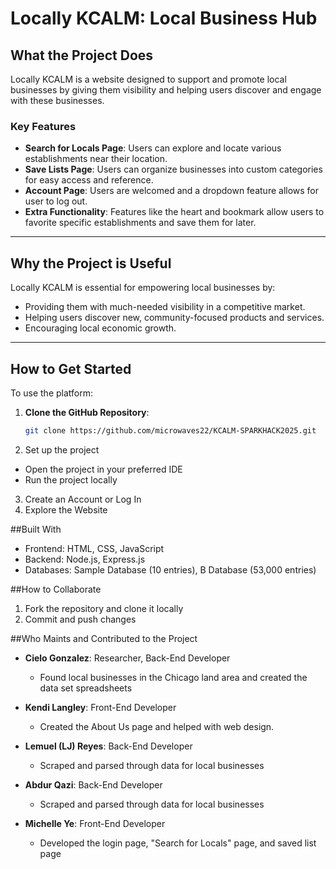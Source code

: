 # Locally KCALM: Local Business Hub

## What the Project Does
Locally KCALM is a website designed to support and promote local businesses by giving them visibility and helping users discover and engage with these businesses.

### Key Features
- **Search for Locals Page**: Users can explore and locate various establishments near their location.
- **Save Lists Page**: Users can organize businesses into custom categories for easy access and reference.
- **Account Page**: Users are welcomed and a dropdown feature allows for user to log out. 
- **Extra Functionality**: Features like the heart and bookmark allow users to favorite specific establishments and save them for later.

---

## Why the Project is Useful
Locally KCALM is essential for empowering local businesses by:
- Providing them with much-needed visibility in a competitive market.
- Helping users discover new, community-focused products and services.
- Encouraging local economic growth.

---

## How to Get Started
To use the platform:
1. **Clone the GitHub Repository**:  
   ```bash
   git clone https://github.com/microwaves22/KCALM-SPARKHACK2025.git
2. Set up the project
- Open the project in your preferred IDE
- Run the project locally
3. Create an Account or Log In
4. Explore the Website


##Built With
- Frontend: HTML, CSS, JavaScript
- Backend: Node.js, Express.js
- Databases: Sample Database (10 entries), B Database (53,000 entries)

##How to Collaborate 
1. Fork the repository and clone it locally
2. Commit and push changes 

##Who Maints and Contributed to the Project
- **Cielo Gonzalez**: Researcher, Back-End Developer
  - Found local businesses in the Chicago land area and created the data set spreadsheets
  
- **Kendi Langley**: Front-End Developer  
  - Created the About Us page and helped with web design.
  
- **Lemuel (LJ) Reyes**: Back-End Developer  
  - Scraped and parsed through data for local businesses 
  
- **Abdur Qazi**: Back-End Developer  
  - Scraped and parsed through data for local businesses
  
- **Michelle Ye**: Front-End Developer  
  - Developed the login page, "Search for Locals" page, and saved list page

